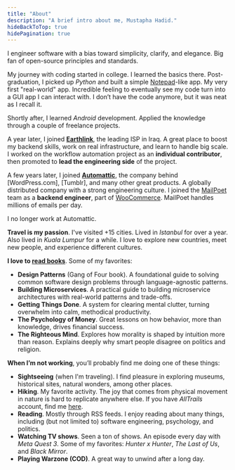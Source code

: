 ```yaml
---
title: "About"
description: "A brief intro about me, Mustapha Hadid."
hideBackToTop: true
hidePagination: true
---
```


I engineer software with a bias toward simplicity, clarify, and elegance. Big fan of open-source principles and
standards.

My journey with coding started in college. I learned the basics there. Post-graduation, I picked up *Python* and built a
simple [Notepad]-like app. My very first "real-world" app. Incredible feeling to eventually see my code turn into a GUI
app I can interact with. I don’t have the code anymore, but it was neat as I recall it.

Shortly after, I learned *Android* development. Applied the knowledge through a couple of freelance projects.

A year later, I joined **[Earthlink]**, the leading ISP in Iraq. A great place to boost my backend skills, work on real
infrastructure, and learn to handle big scale. I worked on the workflow automation project as an **individual
contributor**, then promoted to **lead the engineering side** of the project.

A few years later, I joined **[Automattic]**, the company behind [WordPress.com], [Tumblr], and many other great
products. A globally distributed company with a strong engineering culture. I joined the [MailPoet] team as a **backend
engineer**, part of [WooCommerce]. MailPoet handles millions of emails per day.

I no longer work at Automattic.

**Travel is my passion**. I've visited +15 cities. Lived in *Istanbul* for over a year. Also lived in *Kuala
Lumpur* for a while. I love to explore new countries, meet new people, and experience different cultures.

**I love to [read books]**. Some of my favorites:

- **Design Patterns** (Gang of Four book). A foundational guide to solving common software design problems through
  language-agnostic patterns.
- **Building Microservices**. A practical guide to building microservice architectures with real-world patterns and
  trade-offs.
- **Getting Things Done**. A system for clearing mental clutter, turning overwhelm into calm, methodical productivity.
- **The Psychology of Money**. Great lessons on how behavior, more than knowledge, drives financial success.
- **The Righteous Mind**. Explores how morality is shaped by intuition more than reason. Explains deeply why smart
  people disagree on politics and religion.

**When I’m not working**, you’ll probably find me doing one of these things:

- **Sightseeing** (when I'm traveling). I find pleasure in exploring museums, historical sites, natural wonders, among
  other places.
- **Hiking**. My favorite activity. The joy that comes from physical movement in nature is hard to replicate anywhere
  else. If you have *AllTrails* account, find me [here].
- **Reading**. Mostly through RSS feeds. I enjoy reading about many things, including (but not limited to)
  software engineering, psychology, and politics.
- **Watching TV shows**. Seen a ton of shows. An episode every day with *Meta Quest 3*. Some of
  my favorites: *Hunter x Hunter*, *The Last of Us*, and *Black Mirror*.
- **Playing Warzone (COD)**. A great way to unwind after a long day.

[Notepad]: https://en.wikipedia.org/wiki/Windows_Notepad

[Earthlink]: https://earthlink.iq

[Automattic]: https://automattic.com

[MailPoet]: https://www.mailpoet.com

[WooCommerce]: https://woocommerce.com

[read books]: https://www.goodreads.com/user/show/63237197

[here]: https://www.alltrails.com/members/mustapha-hadid
